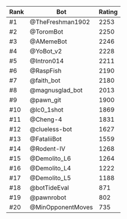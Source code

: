 Rank|Bot|Rating
---|---|---
#1|@TheFreshman1902|2253
#2|@ToromBot|2250
#3|@AMemeBot|2246
#4|@YoBot_v2|2228
#5|@Intron014|2211
#6|@RaspFish|2190
#7|@faith_bot|2180
#8|@magnusglad_bot|2013
#9|@pawn_git|1900
#10|@lc0_1shot|1869
#11|@Cheng-4|1831
#12|@clueless-bot|1627
#13|@FataliiBot|1559
#14|@Rodent-IV|1268
#15|@Demolito_L6|1264
#16|@Demolito_L4|1222
#17|@Demolito_L5|1188
#18|@botTideEval|871
#19|@pawnrobot|802
#20|@MinOpponentMoves|735
